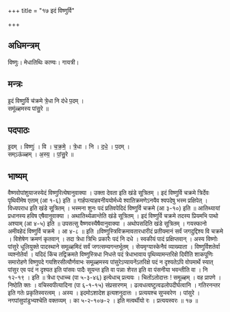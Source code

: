 +++
title = "१७ इदं विष्णुर्वि"

+++
## अधिमन्त्रम्
विष्णुः। मेधातिथिः काण्वः। गायत्री।

## मन्त्रः
इ॒दं विष्णु॒र्वि च॑क्रमे त्रे॒धा नि द॑धे प॒दम् ।  
समू॑ळ्हमस्य पांसु॒रे ॥

## पदपाठः
इ॒दम् । विष्णुः॑ । वि । च॒क्र॒मे॒ । त्रे॒धा । नि । द॒धे॒ । प॒दम् ।  
सम्ऽऊ॑ळ्हम् । अ॒स्य॒ । पां॒सु॒रे ॥

## भाष्यम्
वैष्णवोपांशुयाजस्येदं विष्णुरित्येषानुवाक्या । उक्ता देवता इति खंडे सूत्रितम् । इदं विष्णुर्वि चक्रमे त्रिर्देवः पृथिवीमेष एताम् (आ १-६) इति ॥ गार्हपत्याहवनीययोर्मध्ये श्वातिक्रमणेऽनयैव श्वपदेषु भस्म प्रक्षिपेत् । विध्यपराध इति खंडे सूत्रितम् । भस्मना शुनः पदं प्रतिवपेदिदं विष्णुर्वि चक्रमे (आ ३-१०) इति ॥ आतिथ्यायां प्रधानस्य हविष एषैवानुवाक्या । अथातिथ्येळान्तेति खंडे सूत्रितम् । इदं विष्णुर्वि चक्रमे तदस्य प्रियमभि पाथो अश्याम् (आ ४-५) इति ॥ उपसत्सु वैष्णवस्यैषैवानुवाक्या । अथोपसदिति खंडे सूत्रितम् । गयस्फानो अमीवहेदं विष्णुर्वि चक्रमे । आ ४-८ ॥ इति ॥विष्णुस्त्रिविक्रमावतारधारीदं प्रतीयमानं सर्वं जगदुद्दिश्य वि चक्रमे । विशेषेण क्रमणं कृतवान् । तदा त्रेधा त्रिभिः प्रकारैः पदं नि दधे । स्वकीयं पादं प्रक्षिप्तवान् । अस्य विष्णोः पांसुरे धूलियुक्ते पादस्थाने समूळ्हमिदं सर्वं जगत्सम्यगन्तर्भूतम् । सेयमृग्यास्केनैवं व्याख्याता । विष्णुर्विशतेर्वा व्यश्नोतेर्वा । यदिदं किंच तद्विक्रमते विष्णुस्त्रिधा निधत्ते पदं त्रेधाभावाय पृथिव्यामन्तरिक्षे दिवीति शाकपूणिः समारोहणे विष्णुपदे गयशिरसीत्यौर्णवाभः समूळ्हमस्य पांसुरेऽप्यायनेंऽतरिक्षे पदं न दृश्यतेऽपि वोपमार्थे स्यात् पांसुर एव पदं न दृश्यत इति पांसवः पादैः सूयन्त इति वा पन्नाः शेरत इति वा पंसनीया भवन्तीति वा । नि १२-१९ । इति ॥ त्रेधा एधाच्च (पा ५-३-४६) इत्येधाच् प्रत्ययः । चितोंऽतोदात्तः ! समूळ्हम् । वह प्रापणे । निष्ठेति क्तः । वचिस्वपीत्यादिना (पा ६-१-१५) संप्रसारणम् । ढत्वधत्वष्टुत्वढलोपदीर्घत्वानि । गतिरनन्तर इति गतेः प्रकृतिस्वरत्वम् । अस्य । इदमोऽशादेश इत्यशनुदात्तः । प्रत्ययश्च सुप्स्वरेण । पांसुरे । नगपांसुपांडुभ्यश्चेति वक्तव्यम् । का ५-२-१०७-२ । इति मत्वर्थीयो रः । प्रत्ययस्वरः ॥ १७ ॥